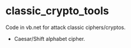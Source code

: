 classic_crypto_tools
====================

Code in vb.net for attack classic ciphers/cryptos.

- Caesar/Shift alphabet cipher.
